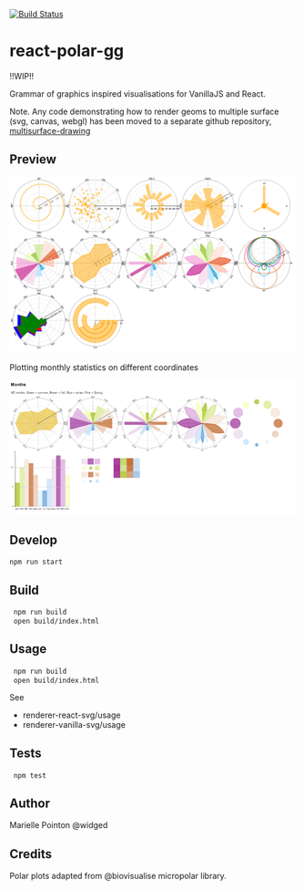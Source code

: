 [![Build Status](https://travis-ci.org/widged/react-polar-gg.svg)](https://travis-ci.org/widged/react-polar-gg)

# react-polar-gg

!!WIP!!

Grammar of graphics inspired visualisations for VanillaJS and React.

Note. Any code demonstrating how to render geoms to multiple surface (svg, canvas, webgl) has been moved to a separate github repository, [multisurface-drawing](https://github.com/widged/multisurface-drawing)

## Preview

![library preview](preview.png "Library Preview")

Plotting monthly statistics on different coordinates

![months preview](preview-months.png "Months Preview")

## Develop

    npm run start

## Build

     npm run build
     open build/index.html

## Usage

     npm run build
     open build/index.html

See
* renderer-react-svg/usage
* renderer-vanilla-svg/usage

## Tests

     npm test

## Author

Marielle Pointon @widged

## Credits

Polar plots adapted from @biovisualise micropolar library.

